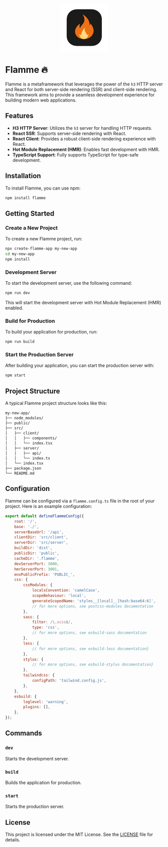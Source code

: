 <p align="center">
<img src="https://raw.githubusercontent.com/jeremy93-2008/flammejs/main/images/flamme.png" alt="Flamme Icon" width="150px">
</p>

# Flamme 🔥

Flamme is a metaframework that leverages the power of the `h3` HTTP server and React for both server-side rendering (SSR) and client-side rendering. This framework aims to provide a seamless development experience for building modern web applications.

## Features

- **H3 HTTP Server**: Utilizes the `h3` server for handling HTTP requests.
- **React SSR**: Supports server-side rendering with React.
- **React Client**: Provides a robust client-side rendering experience with React.
- **Hot Module Replacement (HMR)**: Enables fast development with HMR.
- **TypeScript Support**: Fully supports TypeScript for type-safe development.

## Installation

To install Flamme, you can use npm:

```sh
npm install flamme
```

## Getting Started

### Create a New Project

To create a new Flamme project, run:

```sh
npx create-flamme-app my-new-app
cd my-new-app
npm install
```

### Development Server

To start the development server, use the following command:

```sh
npm run dev
```

This will start the development server with Hot Module Replacement (HMR) enabled.

### Build for Production

To build your application for production, run:

```sh
npm run build
```

### Start the Production Server

After building your application, you can start the production server with:

```sh
npm start
```

## Project Structure

A typical Flamme project structure looks like this:

```
my-new-app/
├── node_modules/
├── public/
├── src/
│   ├── client/
│   │   ├── components/
│   │   └── index.tsx
│   ├── server/
│   │   ├── api/
│   │   └── index.ts
│   └── index.tsx
├── package.json
└── README.md
```

## Configuration

Flamme can be configured via a `flamme.config.ts` file in the root of your project. Here is an example configuration:

```js
export default defineFlammeConfig({
    root: '/',
    base: './',
    serverBaseUrl: '/api',
    clientDir: 'src/client',
    serverDir: 'src/server',
    buildDir: 'dist',
    publicDir: 'public',
    cacheDir: '.flamme',
    devServerPort: 3000,
    hmrServerPort: 3001,
    envPublicPrefix: 'PUBLIC_',
    css: {
        cssModules: {
            localsConvention: 'camelCase',
            scopeBehaviour: 'local',
            generateScopedName: 'styles__[local]__[hash:base64:6]',
            // for more options, see postcss-modules documentation
        },
        sass: {
            filter: /\.scss$/,
            type: 'css',
            // for more options, see esbuild-sass documentation
        },
        less: {
            // for more options, see esbuild-less documentation}
        },
        stylus: {
            // for more options, see esbuild-stylus documentation}
        },
        tailwindcss: {
            configPath: 'tailwind.config.js',
        },
    },
    esbuild: {
        loglevel: 'warning',
        plugins: [],
    },
});
```

## Commands

### `dev`

Starts the development server.

### `build`

Builds the application for production.

### `start`

Starts the production server.

## License

This project is licensed under the MIT License. See the [LICENSE](LICENSE) file for details.
